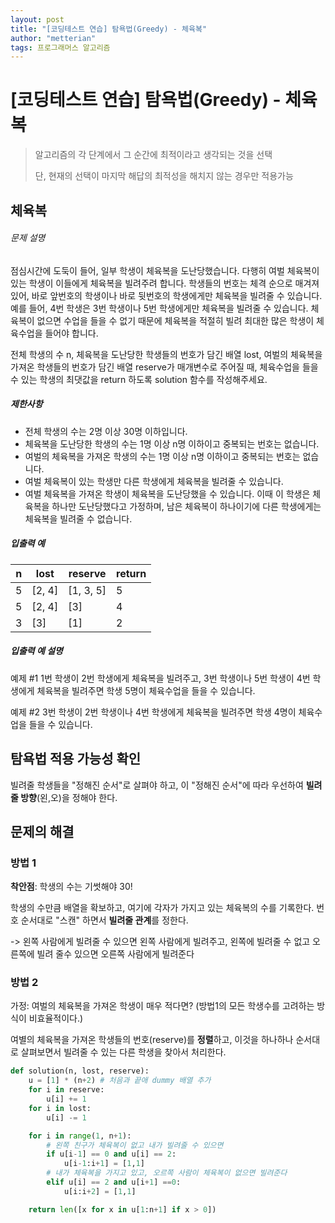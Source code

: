 ```yaml
---
layout: post
title: "[코딩테스트 연습] 탐욕법(Greedy) - 체육복"
author: "metterian"
tags: 프로그래머스 알고리즘
---
```

# [코딩테스트 연습] 탐욕법(Greedy) - 체육복

> 알고리즘의 각 단계에서 그 순간에 최적이라고 생각되는 것을 선택
>
> 단, 현재의 선택이 마지막 해답의 최적성을 해치지 않는 경우만 적용가능





## 체육복

###### 문제 설명

점심시간에 도둑이 들어, 일부 학생이 체육복을 도난당했습니다. 다행히 여벌 체육복이 있는 학생이 이들에게 체육복을 빌려주려 합니다. 학생들의 번호는 체격 순으로 매겨져 있어, 바로 앞번호의 학생이나 바로 뒷번호의 학생에게만 체육복을 빌려줄 수 있습니다. 예를 들어, 4번 학생은 3번 학생이나 5번 학생에게만 체육복을 빌려줄 수 있습니다. 체육복이 없으면 수업을 들을 수 없기 때문에 체육복을 적절히 빌려 최대한 많은 학생이 체육수업을 들어야 합니다.

전체 학생의 수 n, 체육복을 도난당한 학생들의 번호가 담긴 배열 lost, 여벌의 체육복을 가져온 학생들의 번호가 담긴 배열 reserve가 매개변수로 주어질 때, 체육수업을 들을 수 있는 학생의 최댓값을 return 하도록 solution 함수를 작성해주세요.

##### 제한사항

- 전체 학생의 수는 2명 이상 30명 이하입니다.
- 체육복을 도난당한 학생의 수는 1명 이상 n명 이하이고 중복되는 번호는 없습니다.
- 여벌의 체육복을 가져온 학생의 수는 1명 이상 n명 이하이고 중복되는 번호는 없습니다.
- 여벌 체육복이 있는 학생만 다른 학생에게 체육복을 빌려줄 수 있습니다.
- 여벌 체육복을 가져온 학생이 체육복을 도난당했을 수 있습니다. 이때 이 학생은 체육복을 하나만 도난당했다고 가정하며, 남은 체육복이 하나이기에 다른 학생에게는 체육복을 빌려줄 수 없습니다.

##### 입출력 예

| n    | lost   | reserve   | return |
| ---- | ------ | --------- | ------ |
| 5    | [2, 4] | [1, 3, 5] | 5      |
| 5    | [2, 4] | [3]       | 4      |
| 3    | [3]    | [1]       | 2      |

##### 입출력 예 설명

예제 #1
1번 학생이 2번 학생에게 체육복을 빌려주고, 3번 학생이나 5번 학생이 4번 학생에게 체육복을 빌려주면 학생 5명이 체육수업을 들을 수 있습니다.

예제 #2
3번 학생이 2번 학생이나 4번 학생에게 체육복을 빌려주면 학생 4명이 체육수업을 들을 수 있습니다.



## 탐욕법 적용 가능성 확인

빌려줄 학생들을 "정해진 순서"로 살펴야 하고, 이 "정해진 순서"에 따라 우선하여 **빌려줄 방향**(왼,오)을 정해야 한다.

## 문제의 해결

### 방법 1

**착안점**: 학생의 수는 기썻해야 30!

학생의 수만큼 배열을 확보하고, 여기에 각자가 가지고 있는 체육복의 수를 기록한다. 번호 순서대로 "스캔" 하면서 **빌려줄 관계**를 정한다.

-> 왼쪽 사람에게 빌려줄 수 있으면 왼쪽 사람에게 빌려주고, 왼쪽에 빌려줄 수 없고 오른쪽에 빌려 줄수 있으면 오른쪽 사람에게 빌려준다

### 방법 2

가정: 여벌의 체육복을 가져온 학생이 매우 적다면? (방법1의 모든 학생수를 고려하는 방식이 비효율적이다.)

여별의 체육복을 가져온 학생들의 번호(reserve)를 **정렬**하고, 이것을 하나하나 순서대로 살펴보면서 빌려줄 수 있는 다른 학생을 찾아서 처리한다. 





```python
def solution(n, lost, reserve):
    u = [1] * (n+2) # 처음과 끝애 dummy 배열 추가
    for i in reserve:
        u[i] += 1
    for i in lost:
        u[i] -= 1

    for i in range(1, n+1):
        # 왼쪽 친구가 체육복이 없고 내가 빌려줄 수 있으면
        if u[i-1] == 0 and u[i] == 2:
            u[i-1:i+1] = [1,1]
        # 내가 체육복을 가지고 있고, 오르쪽 사람이 체육복이 없으면 빌려준다
        elif u[i] == 2 and u[i+1] ==0:
            u[i:i+2] = [1,1]

    return len([x for x in u[1:n+1] if x > 0])
```

